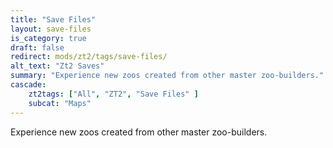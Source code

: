 ```yaml
---
title: "Save Files"
layout: save-files
is_category: true
draft: false
redirect: mods/zt2/tags/save-files/
alt_text: "Zt2 Saves"
summary: "Experience new zoos created from other master zoo-builders."
cascade:
    zt2tags: ["All", "ZT2", "Save Files" ]
    subcat: "Maps"
---
```


Experience new zoos created from other master zoo-builders.